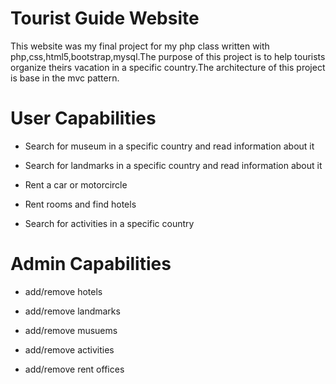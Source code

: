 # Tourist Guide Website

This website was my final project for my php class written with php,css,html5,bootstrap,mysql.The purpose of this project is to help tourists organize theirs vacation in a specific country.The architecture of this project is base in the mvc pattern.

# User Capabilities

- Search for museum in a specific country and read information about it

- Search for landmarks in a specific country and read information about it

- Rent a car or motorcircle

- Rent rooms and find hotels

- Search for activities in a specific country 


# Admin Capabilities

- add/remove hotels

- add/remove landmarks

- add/remove musuems 

- add/remove activities

- add/remove rent offices













